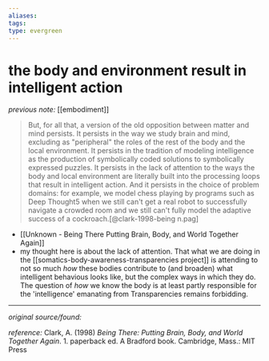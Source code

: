 ```yaml
---
aliases: 
tags: 
type: evergreen
---
```


# the body and environment result in intelligent action

_previous note:_ [[embodiment]]

> But, for all that, a version of the old opposition between matter and mind persists. It persists in the way we study brain and mind, excluding as "peripheral" the roles of the rest of the body and the local environment. It persists in the tradition of modeling intelligence as the production of symbolically coded solutions to symbolically expressed puzzles. It persists in the lack of attention to the ways the body and local environment are literally built into the processing loops that result in intelligent action. And it persists in the choice of problem domains: for example, we model chess playing by programs such as Deep Thought5 when we still can't get a real robot to successfully navigate a crowded room and we still can't fully model the adaptive success of a cockroach.[@clark-1998-being n.pag]

- [[Unknown - Being There Putting Brain, Body, and World Together Again]]
- my thought here is about the lack of attention. That what we are doing in the [[somatics-body-awareness-transparencies project]] is attending to not so much _how_ these bodies contribute to (and broaden) what intelligent behavious looks like, but the complex ways in which they do. The question of _how_ we know the body is at least partly responsible for the 'intelligence' emanating from Transparencies remains forbidding.

---

_original source/found:_ 

_reference:_ Clark, A. (1998) _Being There: Putting Brain, Body, and World Together Again_. 1. paperback ed. A Bradford book. Cambridge, Mass.: MIT Press



